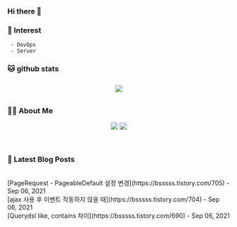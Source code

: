 
### Hi there 👋   

### 📖   Interest   
     - DevOps   
     - Server  

###  🐱 github stats  

<div id="main" align="center">
    <img src="https://github-readme-stats.vercel.app/api?username=qpyu66&hide=stars,contribs&count_private=true&show_icons=true"
        style="height: auto; margin-left: 20px; margin-right: 20px; padding: 10px;"/>
</div>

###  💁‍♀️ About Me  
<p align="center">
    <a href="https://bsssss.tistory.com/"><img src="https://img.shields.io/badge/Blog-FF5722?style=flat-square&logo=Blogger&logoColor=white"/></a>
    <a href="mailto:qpyu66@gmail.com"><img src="https://img.shields.io/badge/Gmail-d14836?style=flat-square&logo=Gmail&logoColor=white&link=qpyu66@gmail.com"/></a>
</p>

<br>

### 📕 Latest Blog Posts   
<br>
[PageRequest - PageableDefault 설정 변경](https://bsssss.tistory.com/705) - Sep 06, 2021<br>
[ajax 사용 후 이벤트 작동하지 않을 때](https://bsssss.tistory.com/704) - Sep 06, 2021<br>
[Querydsl like, contains 차이](https://bsssss.tistory.com/690) - Sep 06, 2021<br>
